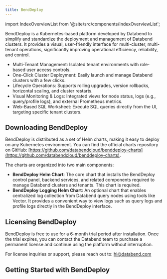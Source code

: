 ```yaml
---
title: BendDeploy
---
```


import IndexOverviewList from '@site/src/components/IndexOverviewList';

BendDeploy is a Kubernetes-based platform developed by Databend to simplify and standardize the deployment and management of Databend clusters. It provides a visual, user-friendly interface for multi-cluster, multi-tenant operations, significantly improving operational efficiency, reliability, and control.

- Multi-Tenant Management: Isolated tenant environments with role-based user access controls.
- One-Click Cluster Deployment: Easily launch and manage Databend clusters with a few clicks.
- Lifecycle Operations: Supports rolling upgrades, version rollbacks, horizontal scaling, and cluster restarts.
- Visual Monitoring & Logs: Integrated views for node status, logs (e.g., query/profile logs), and external Prometheus metrics.
- Web-Based SQL Worksheet: Execute SQL queries directly from the UI, targeting specific tenant clusters.

## Downloading BendDeploy

BendDeploy is distributed as a set of Helm charts, making it easy to deploy on any Kubernetes environment. You can find the official charts repository on GitHub: [https://github.com/databendcloud/benddeploy-charts](https://github.com/databendcloud/benddeploy-charts).

The charts are organized into two main components:

- **BendDeploy Helm Chart**: The core chart that installs the BendDeploy control panel, backend services, and related components required to manage Databend clusters and tenants. This chart is required.
- **BendDeploy Logging Helm Chart**: An optional chart that enables centralized log collection from Databend query nodes using tools like Vector. It provides a convenient way to view logs such as query logs and profile logs directly in the BendDeploy interface.

## Licensing BendDeploy

BendDeploy is free to use for a 6-month trial period after installation. Once the trial expires, you can contact the Databend team to purchase a permanent license and continue using the platform without interruption.

For license inquiries or support, please reach out to: [hi@databend.com](mailto:hi@databend.com)

## Getting Started with BendDeploy

<IndexOverviewList />
